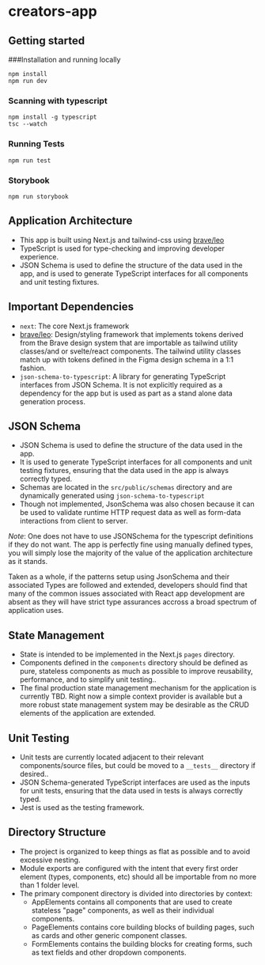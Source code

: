 # creators-app

## Getting started

###Installation and running locally

```
npm install
npm run dev
```

### Scanning with typescript

```
npm install -g typescript
tsc --watch 
```

### Running Tests

```
npm run test
```

### Storybook

```
npm run storybook
```

## Application Architecture
- This app is built using Next.js and tailwind-css using [brave/leo](https://github.com/brave/leo) 
- TypeScript is used for type-checking and improving developer experience.
- JSON Schema is used to define the structure of the data used in the app, and is used to generate TypeScript interfaces for all components and unit testing fixtures.

## Important Dependencies
- `next`: The core Next.js framework
- [brave/leo](https://github.com/brave/leo): Design/styling framework that implements tokens derived from the Brave design system that are importable as tailwind utility classes/and or svelte/react components. The tailwind utility classes match up with tokens defined in the Figma design schema in a 1:1 fashion.
- `json-schema-to-typescript`: A library for generating TypeScript interfaces from JSON Schema.  It is not explicitly required as a dependency for the app but is used as part as a stand alone data generation process.

## JSON Schema
- JSON Schema is used to define the structure of the data used in the app.
- It is used to generate TypeScript interfaces for all components and unit testing fixtures, ensuring that the data used in the app is always correctly typed.
- Schemas are located in the `src/public/schemas` directory and are dynamically generated using `json-schema-to-typescript`
- Though not implemented, JsonSchema was also chosen because it can be used to validate runtime HTTP request data as well as form-data interactions from client to server.

*Note*: One does not have to use JSONSchema for the typescript definitions if they do not want.  The app is perfectly fine using manually defined types, you will simply lose the majority of the value of the application architecture as it stands.

Taken as a whole, if the patterns setup using JsonSchema and their associated Types are followed and extended, developers should find that many of the common issues associated with React app development are absent as they will have strict type assurances accross a broad spectrum of application uses.

## State Management
- State is intended to be implemented in the Next.js `pages` directory.
- Components defined in the `components` directory should be defined as pure, stateless components as much as possible to improve reusability, performance, and to simplify unit testing..
- The final production state management mechanism for the application is currently TBD.  Right now a simple context provider is available but a more robust state management system may be desirable as the CRUD elements of the application are extended.

## Unit Testing
- Unit tests are currently located adjacent to their relevant components/source files, but could be moved to a  `__tests__` directory if desired..
- JSON Schema-generated TypeScript interfaces are used as the inputs for unit tests, ensuring that the data used in tests is always correctly typed.
- Jest is used as the testing framework.

## Directory Structure

- The project is organized to keep things as flat as possible and to avoid excessive nesting.
- Module exports are configured with the intent that every first order element (types, components, etc) should all be importable from no more than 1 folder level.
- The primary component directory is divided into directories by context:
  - AppElements contains all components that are used to create stateless "page" components, as well as their individual components.
  - PageElements contains core building blocks of building pages, such as cards and other generic component classes.
  - FormElements contains the building blocks for creating forms, such as text fields and other dropdown components.

